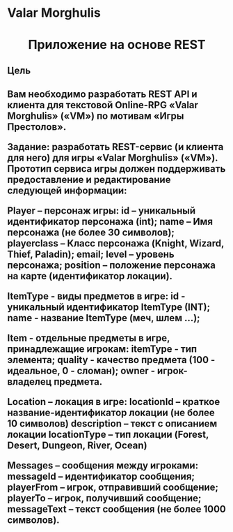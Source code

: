 # Valar Morghulis
 
<h1 align="center">Приложение на основе REST</h1>


<h2>Цель<h2/>

Вам необходимо разработать REST API и клиента для текстовой Online-RPG «Valar Morghulis» («VM») по мотивам «Игры Престолов».

Задание: разработать REST-сервис (и клиента для него) для игры «Valar Morghulis» («VM»). Прототип сервиса игры должен поддерживать предоставление и редактирование следующей информации: 

Player – персонаж игры:
id – уникальный идентификатор персонажа (int);
name – Имя персонажа (не более 30 символов);
playerclass – Класс персонажа (Knight, Wizard, Thief, Paladin);
email;
level – уровень персонажа;
position – положение персонажа на карте (идентификатор локации).

ItemType - виды предметов в игре:
id - уникальный идентификатор ItemType (INT);
name - название ItemType (меч, шлем ...);

Item - отдельные предметы в игре, принадлежащие игрокам:
itemType - тип элемента;
quality - качество предмета (100 - идеальное, 0 - сломан);
owner - игрок-владелец предмета.

Location – локация в игре:
locationId – краткое название-идентификатор локации (не более 10 символов)
description – текст с описанием локации
locationType – тип локации (Forest, Desert, Dungeon, River, Ocean)

Messages – сообщения между игроками:
messageId – идентификатор сообщения;
playerFrom – игрок, отправивший сообщение;
playerTo – игрок, получивший сообщение;
messageText – текст сообщения (не более 1000 символов).
